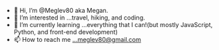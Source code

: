 - 👋 Hi, I’m @Meglev80 aka Megan.
- 👀 I’m interested in ...travel, hiking, and coding.
- 🌱 I’m currently learning ...everything that I can!(but mostly JavaScript, Python, and front-end development) 
- 📫 How to reach me ...meglev80@gmail.com

<!---
Meglev80/Meglev80 is a ✨ special ✨ repository because its `README.md` (this file) appears on your GitHub profile.
You can click the Preview link to take a look at your changes.
--->
